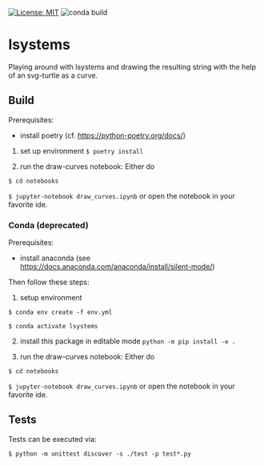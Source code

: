  [![License: MIT](https://img.shields.io/badge/License-MIT-yellow.svg)](https://opensource.org/licenses/MIT) ![conda build](https://github.com/mschlund/lsystems/actions/workflows/python-package-conda.yml/badge.svg)

# lsystems
Playing around with lsystems and drawing the resulting string with the help of an svg-turtle as a curve.

## Build
Prerequisites:
- install poetry (cf. https://python-poetry.org/docs/)

1. set up environment
```$ poetry install```

2. run the draw-curves notebook: Either do

``` $ cd notebooks ```

``` $ jupyter-notebook draw_curves.ipynb ```
or open the notebook in your favorite ide.


### Conda (deprecated)
Prerequisites:
- install anaconda (see https://docs.anaconda.com/anaconda/install/silent-mode/)

Then follow these steps:

1. setup environment

```$ conda env create -f env.yml```

```$ conda activate lsystems```

2. install this package in editable mode
``` python -m pip install -e . ```

3. run the draw-curves notebook: Either do

``` $ cd notebooks ```

``` $ jupyter-notebook draw_curves.ipynb ```
or open the notebook in your favorite ide.

## Tests
Tests can be executed via:

```$ python -m unittest discover -s ./test -p test*.py```
